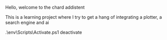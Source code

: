 
Hello, welcome to the chard addistent

This is a learning project where I try to get a hang of integrating a plotter, a search engine and ai

.\env\Scripts\Activate.ps1
deactivate


